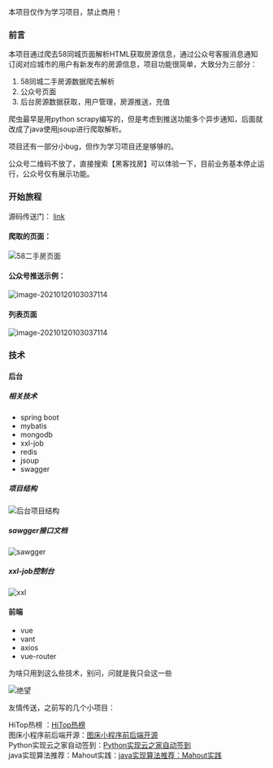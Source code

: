 本项目仅作为学习项目，禁止商用！

### 前言


本项目通过爬去58同城页面解析HTML获取房源信息，通过公众号客服消息通知订阅对应城市的用户有新发布的房源信息，项目功能很简单，大致分为三部分：

1. 58同城二手房源数据爬去解析
2. 公众号页面
3. 后台房源数据获取，用户管理，房源推送，充值


爬虫最早是用python scrapy编写的，但是考虑到推送功能多个异步通知，后面就改成了java使用jsoup进行爬取解析。

项目还有一部分小bug，但作为学习项目还是够够的。

公众号二维码不放了，直接搜索【黑客找房】可以体验一下，目前业务基本停止运行，公众号仅有展示功能。


### 开始旅程

源码传送门： [link](https://note.youdao.com/)

#### 爬取的页面：
![58二手房页面](https://github.com/w77996/BlogsImage/blob/master/house/58.png?raw=true)



#### 公众号推送示例：
![image-20210120103037114](https://github.com/w77996/BlogsImage/blob/master/house/kefu_push.jpg?raw=true)

#### 列表页面

![image-20210120103037114](https://github.com/w77996/BlogsImage/blob/master/house/index.jpg?raw=true)


### 技术

#### 后台
 
##### 相关技术

 - spring boot
 - mybatis
 - mongodb
 - xxl-job
 - redis
 - jsoup
 - swagger
 

##### 项目结构

![后台项目结构](https://github.com/w77996/BlogsImage/blob/master/house/server.png?raw=true)

 

##### sawgger接口文档

![sawgger](https://github.com/w77996/BlogsImage/blob/master/house/swagger.png?raw=true)

##### xxl-job控制台

![xxl](https://github.com/w77996/BlogsImage/blob/master/house/xxl.png?raw=true)


#### 前端


- vue
- vant
- axios
- vue-router

为啥只用到这么些技术，别问，问就是我只会这一些

![绝望](https://github.com/w77996/BlogsImage/blob/master/house/w.png?raw=true)






友情传送，之前写的几个小项目：


HiTop热榜 ：[HiTop热榜](https://blog.csdn.net/w77996/article/details/104680821)  
图床小程序前后端开源：[图床小程序前后端开源](https://blog.csdn.net/w77996/article/details/95332033)  
Python实现云之家自动签到：[Python实现云之家自动签到](https://blog.csdn.net/w77996/article/details/102967185)  
java实现算法推荐：Mahout实践：[java实现算法推荐：Mahout实践](https://blog.csdn.net/w77996/article/details/102832481)  